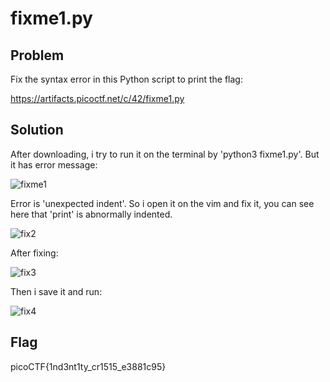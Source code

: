 # fixme1.py
## Problem
Fix the syntax error in this Python script to print the flag:

https://artifacts.picoctf.net/c/42/fixme1.py
## Solution
After downloading, i try to run it on the terminal by 'python3 fixme1.py'. But it has error message: 

![fixme1](https://user-images.githubusercontent.com/84562630/160230593-b7da03b9-23af-4fbe-8925-28c01fb1836d.PNG)

Error is 'unexpected indent'. So i open it on the vim and fix it, you can see here that 'print' is abnormally indented. 

![fix2](https://user-images.githubusercontent.com/84562630/160230701-b6137613-3685-4d34-a8da-4f917a87b36c.PNG)

After fixing: 

![fix3](https://user-images.githubusercontent.com/84562630/160230740-21d956a2-50ae-4ed8-a3c7-16632c0cba21.PNG)

Then i save it and run: 

![fix4](https://user-images.githubusercontent.com/84562630/160230790-096ef9a4-bef6-400b-8398-fe64f34d1c3b.PNG)
## Flag
picoCTF{1nd3nt1ty_cr1515_e3881c95}
